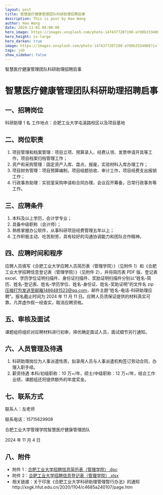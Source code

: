 ```yaml
---
layout: post
title: 智慧医疗健康管理团队科研助理招聘启事
description: This is post by Hao Wang
author: Hao Wang
date: 2024-11-01 08:00:00
hero_image: https://images.unsplash.com/photo-1474377207190-a7d8b3334068?ixlib=rb-1.2.1&ixid=MnwxMjA3fDB8MHxwaG90by1wYWdlfHx8fGVufDB8fHx8&auto=format&fit=crop&w=1740&q=80
hero_height: is-large
hero_darken: true
image: https://images.unsplash.com/photo-1474377207190-a7d8b3334068?ixlib=rb-1.2.1&ixid=MnwxMjA3fDB8MHxwaG90by1wYWdlfHx8fGVufDB8fHx8&auto=format&fit=crop&w=1740&q=80
tags: job
show_sidebar: false
---
```


智慧医疗健康管理团队科研助理招聘启事

# 智慧医疗健康管理团队科研助理招聘启事

## 一、招聘岗位

科研助理 1 名
工作地点：合肥工业大学屯溪路校区以及项目基地

## 二、岗位职责

1. 项目管理和档案管理：项目立项、预算录入、经费认领、发票申请开具等工作，项目档案归档管理工作；
2. 资产和采购管理：固定资产入库、盘点、报废，实验材料入库办理工作；
3. 项目财务管理：项目预算编制，项目结题验收、审计工作，项目经费支出报销工作；
4. 行政事务助理：实验室采购申请和合同办理，会议召开筹备，日常行政事务等工作。

## 三、应聘条件

1. 本科及以上学历，会计学专业；
2. 具备中级职称（会计师）；
3. 熟练掌握办公软件，从事科研项目经费管理五年以上；
4. 工作积极主动、吃苦耐劳，具有较好的沟通协调能力和团队合作精神。

## 四、应聘时间和程序

应聘人员填写《合肥工业大学应聘人员简历表（管理学院）》（见附件 1）和《合肥工业大学招聘信息登记表（管理学院）》（见附件 2），并将简历表 PDF 版、登记表 excel、学历学位证明扫描件、身份证扫描件、奖励证明扫描件分别以“姓名-简历、姓名-登记表、姓名-学历学位、姓名-身份证、姓名-奖助证明”的文件名 zip 压缩打包发送至邮箱1486481523@qq.com，邮件主题“姓名-电话-科研助理应聘”。报名截止时间为 2024 年 11 月 11 日。应聘人员须保证提供的材料真实可靠，凡弄虚作假一经查实，取消应聘资格。

## 五、审核及面试

课题组将组织对应聘材料进行初审，择优确定面试人员，面试细节另行通知。

## 六、人员管理及待遇

1. 科研助理岗位为人事派遣性质，拟录用人员与人事派遣机构签订劳动合同，办理入职手续。
2. 薪资待遇
   本科/初级职称：10 万+/年，硕士/中级职称：12 万+/年，结合工作业绩，课题组还将提供额外的年度奖金。

## 七、联系方式

联系人：左老师

联系电话：15715629908

合肥工业大学管理学院智慧医疗健康管理团队

2024 年 11 月 4 日

## 八、附件

-   附件 1：[合肥工业大学招聘信息简历表（管理学院）.doc](https://www.jianguoyun.com/p/DY6qKQsQlbiiBxjnq-kFIAA)
-   附件 2：[合肥工业大学招聘信息登记表（管理学院）.xlsx](https://www.jianguoyun.com/p/DZP-TUoQlbiiBxjpq-kFIAA)
-   相关链接：关于印发《合肥工业大学科研助理管理暂行办法》的通知http://xxgk.hfut.edu.cn/2020/1104/c4685a240107/page.htm
